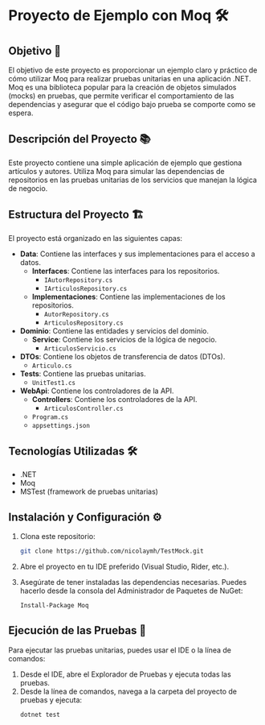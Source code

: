 # Proyecto de Ejemplo con Moq 🛠️

## Objetivo 🎯

El objetivo de este proyecto es proporcionar un ejemplo claro y práctico de cómo utilizar Moq para realizar pruebas unitarias en una aplicación .NET. Moq es una biblioteca popular para la creación de objetos simulados (mocks) en pruebas, que permite verificar el comportamiento de las dependencias y asegurar que el código bajo prueba se comporte como se espera.

## Descripción del Proyecto 📚

Este proyecto contiene una simple aplicación de ejemplo que gestiona artículos y autores. Utiliza Moq para simular las dependencias de repositorios en las pruebas unitarias de los servicios que manejan la lógica de negocio.

## Estructura del Proyecto 🏗️

El proyecto está organizado en las siguientes capas:

- **Data**: Contiene las interfaces y sus implementaciones para el acceso a datos.
  - **Interfaces**: Contiene las interfaces para los repositorios.
    - `IAutorRepository.cs`
    - `IArticulosRepository.cs`
  - **Implementaciones**: Contiene las implementaciones de los repositorios.
    - `AutorRepository.cs`
    - `ArticulosRepository.cs`
- **Dominio**: Contiene las entidades y servicios del dominio.
  - **Service**: Contiene los servicios de la lógica de negocio.
    - `ArticulosServicio.cs`
- **DTOs**: Contiene los objetos de transferencia de datos (DTOs).
  - `Articulo.cs`
- **Tests**: Contiene las pruebas unitarias.
  - `UnitTest1.cs`
- **WebApi**: Contiene los controladores de la API.
  - **Controllers**: Contiene los controladores de la API.
    - `ArticulosController.cs`
  - `Program.cs`
  - `appsettings.json`

## Tecnologías Utilizadas 🛠️

- .NET
- Moq
- MSTest (framework de pruebas unitarias)

## Instalación y Configuración ⚙️

1. Clona este repositorio:
    ```bash
    git clone https://github.com/nicolaymh/TestMock.git
    ```

2. Abre el proyecto en tu IDE preferido (Visual Studio, Rider, etc.).

3. Asegúrate de tener instaladas las dependencias necesarias. Puedes hacerlo desde la consola del Administrador de Paquetes de NuGet:
    ```bash
    Install-Package Moq
    ```

## Ejecución de las Pruebas 🧪

Para ejecutar las pruebas unitarias, puedes usar el IDE o la línea de comandos:

1. Desde el IDE, abre el Explorador de Pruebas y ejecuta todas las pruebas.
2. Desde la línea de comandos, navega a la carpeta del proyecto de pruebas y ejecuta:
    ```bash
    dotnet test
    ```
